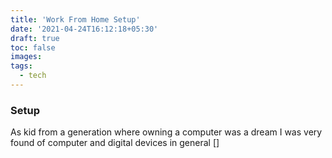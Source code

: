 ```yaml
---
title: 'Work From Home Setup'
date: '2021-04-24T16:12:18+05:30'
draft: true
toc: false
images:
tags:
  - tech
---
```


### Setup

As kid from a generation where owning a computer was a dream I was very found of computer and digital devices in general
[]
